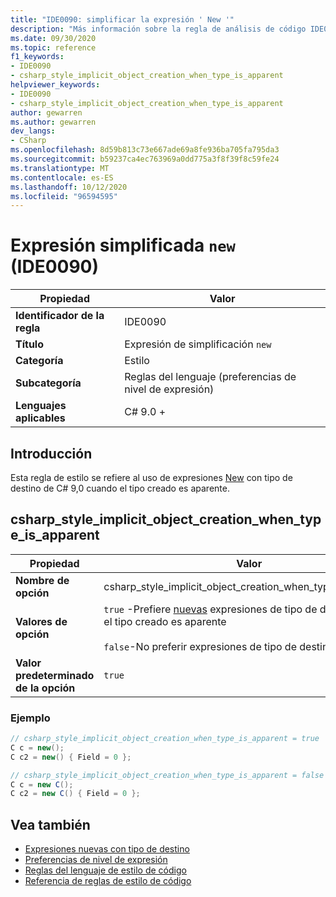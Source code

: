 ```yaml
---
title: "IDE0090: simplificar la expresión ' New '"
description: "Más información sobre la regla de análisis de código IDE0090: simplifique la expresión ' New '"
ms.date: 09/30/2020
ms.topic: reference
f1_keywords:
- IDE0090
- csharp_style_implicit_object_creation_when_type_is_apparent
helpviewer_keywords:
- IDE0090
- csharp_style_implicit_object_creation_when_type_is_apparent
author: gewarren
ms.author: gewarren
dev_langs:
- CSharp
ms.openlocfilehash: 8d59b813c73e667ade69a8fe936ba705fa795da3
ms.sourcegitcommit: b59237ca4ec763969a0dd775a3f8f39f8c59fe24
ms.translationtype: MT
ms.contentlocale: es-ES
ms.lasthandoff: 10/12/2020
ms.locfileid: "96594595"
---
```

# <a name="simplify-new-expression-ide0090"></a>Expresión simplificada `new` (IDE0090)

|Propiedad|Valor|
|-|-|
| **Identificador de la regla** | IDE0090 |
| **Título** | Expresión de simplificación `new` |
| **Categoría** | Estilo |
| **Subcategoría** | Reglas del lenguaje (preferencias de nivel de expresión) |
| **Lenguajes aplicables** | C# 9.0 + |

## <a name="overview"></a>Introducción

Esta regla de estilo se refiere al uso de expresiones [New](/dotnet/csharp/language-reference/proposals/csharp-9.0/target-typed-new) con tipo de destino de C# 9,0 cuando el tipo creado es aparente.

## <a name="csharp_style_implicit_object_creation_when_type_is_apparent"></a>csharp_style_implicit_object_creation_when_type_is_apparent

|Propiedad|Valor|
|-|-|
| **Nombre de opción** | csharp_style_implicit_object_creation_when_type_is_apparent
| **Valores de opción** | `true` -Prefiere [nuevas](/dotnet/csharp/language-reference/proposals/csharp-9.0/target-typed-new) expresiones de tipo de destino cuando el tipo creado es aparente<br /><br /> `false`-No preferir expresiones de tipo de destino `new` |
| **Valor predeterminado de la opción** | `true` |

### <a name="example"></a>Ejemplo

```csharp
// csharp_style_implicit_object_creation_when_type_is_apparent = true
C c = new();
C c2 = new() { Field = 0 };

// csharp_style_implicit_object_creation_when_type_is_apparent = false
C c = new C();
C c2 = new C() { Field = 0 };
```

## <a name="see-also"></a>Vea también

- [Expresiones nuevas con tipo de destino](/dotnet/csharp/language-reference/proposals/csharp-9.0/target-typed-new)
- [Preferencias de nivel de expresión](expression-level-preferences.md)
- [Reglas del lenguaje de estilo de código](language-rules.md)
- [Referencia de reglas de estilo de código](index.md)
